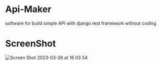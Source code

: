 # Api-Maker
software for build simple API with django rest framework without coding

# ScreenShot
![Screen Shot 2023-03-26 at 16 03 54](https://user-images.githubusercontent.com/69054810/227788532-e912ee1d-fdaa-4532-9869-7df534ecfebc.png)
